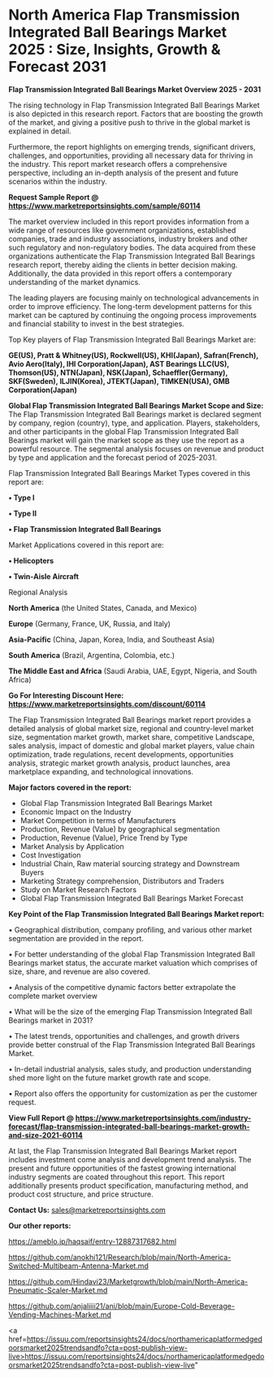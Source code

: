 # North America Flap Transmission Integrated Ball Bearings Market 2025 : Size, Insights, Growth & Forecast 2031

<Strong> Flap Transmission Integrated Ball Bearings Market Overview 2025 - 2031</strong>

The rising technology in Flap Transmission Integrated Ball Bearings Market is also depicted in this research report. Factors that are boosting the growth of the market, and giving a positive push to thrive in the global market is explained in detail.

Furthermore, the report highlights on emerging trends, significant drivers, challenges, and opportunities, providing all necessary data for thriving in the industry. This report market research offers a comprehensive perspective, including an in-depth analysis of the present and future scenarios within the industry.

<strong>Request Sample Report @ <a href=https://www.marketreportsinsights.com/sample/60114>https://www.marketreportsinsights.com/sample/60114</a></strong>

The market overview included in this report provides information from a wide range of resources like government organizations, established companies, trade and industry associations, industry brokers and other such regulatory and non-regulatory bodies. The data acquired from these organizations authenticate the Flap Transmission Integrated Ball Bearings research report, thereby aiding the clients in better decision making. Additionally, the data provided in this report offers a contemporary understanding of the market dynamics.

The leading players are focusing mainly on technological advancements in order to improve efficiency. The long-term development patterns for this market can be captured by continuing the ongoing process improvements and financial stability to invest in the best strategies.

Top Key players of Flap Transmission Integrated Ball Bearings Market are:

<strong>GE(US), Pratt & Whitney(US), Rockwell(US), KHI(Japan), Safran(French), Avio Aero(Italy), IHI Corporation(Japan), AST Bearings LLC(US), Thomson(US), NTN(Japan), NSK(Japan), Schaeffler(Germany), SKF(Sweden), ILJIN(Korea), JTEKT(Japan), TIMKEN(USA), GMB Corporation(Japan)</strong>

<strong><b>Global Flap Transmission Integrated Ball Bearings Market Scope and Size:</b></strong>
The Flap Transmission Integrated Ball Bearings market is declared segment by company, region (country), type, and application. Players, stakeholders, and other participants in the global Flap Transmission Integrated Ball Bearings market will gain the market scope as they use the report as a powerful resource. The segmental analysis focuses on revenue and product by type and application and the forecast period of 2025-2031.

Flap Transmission Integrated Ball Bearings Market Types covered in this report are:

<strong>• Type I

• Type II

• Flap Transmission Integrated Ball Bearings</strong>

Market Applications covered in this report are:

<strong>• Helicopters

• Twin-Aisle Aircraft</strong> 

Regional Analysis

<strong>North America</strong> (the United States, Canada, and Mexico)

<strong>Europe</strong> (Germany, France, UK, Russia, and Italy)

<strong>Asia-Pacific</strong> (China, Japan, Korea, India, and Southeast Asia)

<strong>South America</strong> (Brazil, Argentina, Colombia, etc.)

<strong>The Middle East and Africa</strong> (Saudi Arabia, UAE, Egypt, Nigeria, and South Africa)

<strong>Go For Interesting Discount Here: <a href=https://www.marketreportsinsights.com/discount/60114>https://www.marketreportsinsights.com/discount/60114</a></strong>

The Flap Transmission Integrated Ball Bearings market report provides a detailed analysis of global market size, regional and country-level market size, segmentation market growth, market share, competitive Landscape, sales analysis, impact of domestic and global market players, value chain optimization, trade regulations, recent developments, opportunities analysis, strategic market growth analysis, product launches, area marketplace expanding, and technological innovations.

<strong><b>Major factors covered in the report:</b></strong>
<ul>
  <li>Global Flap Transmission Integrated Ball Bearings Market </li>
  <li>Economic Impact on the Industry</li>
  <li>Market Competition in terms of Manufacturers</li>
  <li>Production, Revenue (Value) by geographical segmentation</li>
  <li>Production, Revenue (Value), Price Trend by Type</li>
  <li>Market Analysis by Application</li>
  <li>Cost Investigation</li>
  <li>Industrial Chain, Raw material sourcing strategy and Downstream Buyers</li>
  <li>Marketing Strategy comprehension, Distributors and Traders</li>
  <li>Study on Market Research Factors</li>
  <li>Global Flap Transmission Integrated Ball Bearings Market Forecast</li>
</ul>

<strong><b>Key Point of the Flap Transmission Integrated Ball Bearings Market report:</b></strong>

• Geographical distribution, company profiling, and various other market segmentation are provided in the report.

• For better understanding of the global Flap Transmission Integrated Ball Bearings market status, the accurate market valuation which comprises of size, share, and revenue are also covered.

• Analysis of the competitive dynamic factors better extrapolate the complete market overview

• What will be the size of the emerging Flap Transmission Integrated Ball Bearings market in 2031?

• The latest trends, opportunities and challenges, and growth drivers provide better construal of the Flap Transmission Integrated Ball Bearings Market.

• In-detail industrial analysis, sales study, and production understanding shed more light on the future market growth rate and scope.

• Report also offers the opportunity for customization as per the customer request.

<strong><b>View Full Report @ <a href=https://www.marketreportsinsights.com/industry-forecast/flap-transmission-integrated-ball-bearings-market-growth-and-size-2021-60114>https://www.marketreportsinsights.com/industry-forecast/flap-transmission-integrated-ball-bearings-market-growth-and-size-2021-60114</a></b></strong>


At last, the Flap Transmission Integrated Ball Bearings Market report includes investment come analysis and development trend analysis. The present and future opportunities of the fastest growing international industry segments are coated throughout this report. This report additionally presents product specification, manufacturing method, and product cost structure, and price structure.

<strong>Contact Us:</strong>
sales@marketreportsinsights.com

<strong>Our other reports:</strong>

<a href=https://ameblo.jp/haqsaif/entry-12887317682.html>https://ameblo.jp/haqsaif/entry-12887317682.html</a>

<a href=https://github.com/anokhi121/Research/blob/main/North-America-Switched-Multibeam-Antenna-Market.md>https://github.com/anokhi121/Research/blob/main/North-America-Switched-Multibeam-Antenna-Market.md</a>

<a href=https://github.com/Hindavi23/Marketgrowth/blob/main/North-America-Pneumatic-Scaler-Market.md>https://github.com/Hindavi23/Marketgrowth/blob/main/North-America-Pneumatic-Scaler-Market.md</a>

<a href=https://github.com/anjaliiii21/ani/blob/main/Europe-Cold-Beverage-Vending-Machines-Market.md>https://github.com/anjaliiii21/ani/blob/main/Europe-Cold-Beverage-Vending-Machines-Market.md</a>

<a href=https://issuu.com/reportsinsights24/docs/northamericaplatformedgedoorsmarket2025trendsandfo?cta=post-publish-view-live>https://issuu.com/reportsinsights24/docs/northamericaplatformedgedoorsmarket2025trendsandfo?cta=post-publish-view-live</a>"
